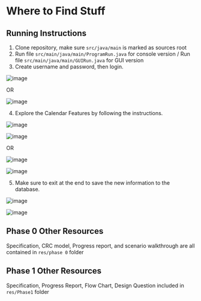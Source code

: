 # Where to Find Stuff
## Running Instructions
1. Clone repository, make sure `src/java/main` is marked as sources root 
2. Run file `src/main/java/main/ProgramRun.java` for console version / Run file `src/main/java/main/GUIRun.java` for GUI version
3. Create username and password, then login. 

![image](https://user-images.githubusercontent.com/90633132/141837792-9cf13333-0cbd-451d-9f7f-42d57c1f5ff5.png)

OR

![image](https://user-images.githubusercontent.com/90633132/144815876-9110ddad-890d-4737-8df0-707a59bccb63.png)


4. Explore the Calendar Features by following the instructions.

![image](https://user-images.githubusercontent.com/90633132/141837869-6f03ad26-698a-4596-a20b-70bb54b4bfb1.png)

![image](https://user-images.githubusercontent.com/90633132/141838022-c14d2b31-b545-4fea-87d0-b314fc00fd70.png)

OR

![image](https://user-images.githubusercontent.com/90633132/144815998-483328be-06cb-46af-9526-f24bb0095161.png)

![image](https://user-images.githubusercontent.com/90633132/144816277-435fba15-381b-499c-83c9-404044af0eee.png)



5. Make sure to exit at the end to save the new information to the database.

![image](https://user-images.githubusercontent.com/90633132/141838068-2592adb6-2f38-4b6d-9087-052c5c12ec7a.png)

![image](https://user-images.githubusercontent.com/90633132/144816365-739c3606-c916-47e3-bc56-cb2af24f64ff.png)


## Phase 0 Other Resources
Specification, CRC model, Progress report, and scenario walkthrough are all contained in `res/phase 0` folder

## Phase 1 Other Resources
Specification, Progress Report, Flow Chart, Design Question included in `res/Phase1` folder
